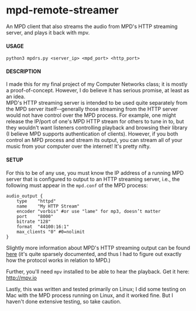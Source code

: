 # mpd-remote-streamer
An MPD client that also streams the audio from MPD's HTTP streaming server, and plays it back with mpv.

#### USAGE
    python3 mpdrs.py <server_ip> <mpd_port> <http_port>

#### DESCRIPTION
I made this for my final project of my Computer Networks class; it is mostly a proof-of-concept. However, I do believe it has serious promise, at least as an idea.  
MPD's HTTP streaming server is intended to be used quite separately from the MPD server itself--generally those streaming from the HTTP server would not have control over the MPD process. For example, one might release the IP/port of one's MPD HTTP stream for others to tune in to, but they wouldn't want listeners controlling playback and browsing their library (I believe MPD supports authentication of clients). However, if you both control an MPD process and stream its output, you can stream all of your music from your computer over the internet! It's pretty nifty.

#### SETUP
For this to be of any use, you must know the IP address of a running MPD server that is configured to output to an HTTP streaming server, i.e., the following must appear in the `mpd.conf` of the MPD process:

```
audio_output {
	type	"httpd"
	name	"My HTTP Stream"
	encoder	"vorbis" #or use "lame" for mp3, doesn’t matter
	port	"8000"
	bitrate	"128"
	format	"44100:16:1"
	max_clients	"0" #0=nolimit
}
```
Slightly more information about MPD's HTTP streaming output can be found [here](https://wiki.archlinux.org/index.php/Music_Player_Daemon/Tips_and_tricks#HTTP_Streaming) (it's quite sparsely documented, and thus I had to figure out exactly how the protocol works in relation to MPD.)

Further, you'll need `mpv` installed to be able to hear the playback. Get it here: http://mpv.io

Lastly, this was written and tested primarily on Linux; I did some testing on Mac with the MPD process running on Linux, and it worked fine. But I haven't done extensive testing, so take caution.
